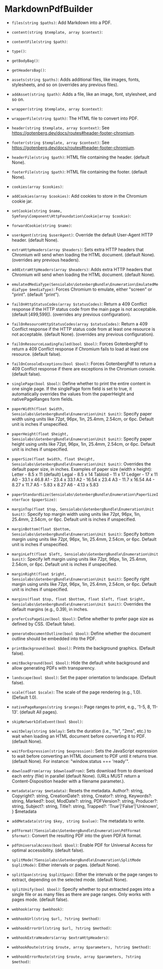 # MarkdownPdfBuilder


* `files(string $paths)`:
Add Markdown into a PDF.

* `content(string $template, array $context)`:

* `contentFile(string $path)`:

* `type()`:

* `getBodyBag()`:

* `getHeadersBag()`:

* `assets(string $paths)`:
Adds additional files, like images, fonts, stylesheets, and so on (overrides any previous files).

* `addAsset(string $path)`:
Adds a file, like an image, font, stylesheet, and so on.

* `wrapper(string $template, array $context)`:

* `wrapperFile(string $path)`:
The HTML file to convert into PDF.

* `header(string $template, array $context)`:
See https://gotenberg.dev/docs/routes#header-footer-chromium.

* `footer(string $template, array $context)`:
See https://gotenberg.dev/docs/routes#header-footer-chromium.

* `headerFile(string $path)`:
HTML file containing the header. (default None).

* `footerFile(string $path)`:
HTML file containing the footer. (default None).

* `cookies(array $cookies)`:

* `addCookies(array $cookies)`:
Add cookies to store in the Chromium cookie jar.

* `setCookie(string $name, Symfony\Component\HttpFoundation\Cookie|array $cookie)`:

* `forwardCookie(string $name)`:

* `userAgent(string $userAgent)`:
Override the default User-Agent HTTP header. (default None).

* `extraHttpHeaders(array $headers)`:
Sets extra HTTP headers that Chromium will send when loading the HTML
document. (default None). (overrides any previous headers).

* `addExtraHttpHeaders(array $headers)`:
Adds extra HTTP headers that Chromium will send when loading the HTML
document. (default None).

* `emulatedMediaType(Sensiolabs\GotenbergBundle\Enumeration\EmulatedMediaType $mediaType)`:
Forces Chromium to emulate, either "screen" or "print". (default "print").

* `failOnHttpStatusCodes(array $statusCodes)`:
Return a 409 Conflict response if the HTTP status code from
the main page is not acceptable. (default [499,599]). (overrides any previous configuration).

* `failOnResourceHttpStatusCodes(array $statusCodes)`:
Return a 409 Conflict response if the HTTP status code from at least one resource is not acceptable.
(default None). (overrides any previous configuration).

* `failOnResourceLoadingFailed(bool $bool)`:
Forces GotenbergPdf to return a 409 Conflict response if Chromium fails to load at least one resource.
(default false).

* `failOnConsoleExceptions(bool $bool)`:
Forces GotenbergPdf to return a 409 Conflict response if there are
exceptions in the Chromium console. (default false).

* `singlePage(bool $bool)`:
Define whether to print the entire content in one single page.
If the singlePage form field is set to true, it automatically overrides the values from the paperHeight and nativePageRanges form fields.

* `paperWidth(float $width, Sensiolabs\GotenbergBundle\Enumeration\Unit $unit)`:
Specify paper width using units like 72pt, 96px, 1in, 25.4mm, 2.54cm, or 6pc. Default unit is inches if unspecified.

* `paperHeight(float $height, Sensiolabs\GotenbergBundle\Enumeration\Unit $unit)`:
Specify paper height using units like 72pt, 96px, 1in, 25.4mm, 2.54cm, or 6pc. Default unit is inches if unspecified.

* `paperSize(float $width, float $height, Sensiolabs\GotenbergBundle\Enumeration\Unit $unit)`:
Overrides the default paper size, in inches.
Examples of paper size (width x height):
Letter - 8.5 x 11 (default)
Legal - 8.5 x 14
Tabloid - 11 x 17
Ledger - 17 x 11
A0 - 33.1 x 46.8
A1 - 23.4 x 33.1
A2 - 16.54 x 23.4
A3 - 11.7 x 16.54
A4 - 8.27 x 11.7
A5 - 5.83 x 8.27
A6 - 4.13 x 5.83

* `paperStandardSize(Sensiolabs\GotenbergBundle\Enumeration\PaperSizeInterface $paperSize)`:

* `marginTop(float $top, Sensiolabs\GotenbergBundle\Enumeration\Unit $unit)`:
Specify top margin width using units like 72pt, 96px, 1in, 25.4mm, 2.54cm, or 6pc. Default unit is inches if unspecified.

* `marginBottom(float $bottom, Sensiolabs\GotenbergBundle\Enumeration\Unit $unit)`:
Specify bottom margin using units like 72pt, 96px, 1in, 25.4mm, 2.54cm, or 6pc. Default unit is inches if unspecified.

* `marginLeft(float $left, Sensiolabs\GotenbergBundle\Enumeration\Unit $unit)`:
Specify left margin using units like 72pt, 96px, 1in, 25.4mm, 2.54cm, or 6pc. Default unit is inches if unspecified.

* `marginRight(float $right, Sensiolabs\GotenbergBundle\Enumeration\Unit $unit)`:
Specify right margin using units like 72pt, 96px, 1in, 25.4mm, 2.54cm, or 6pc. Default unit is inches if unspecified.

* `margins(float $top, float $bottom, float $left, float $right, Sensiolabs\GotenbergBundle\Enumeration\Unit $unit)`:
Overrides the default margins (e.g., 0.39), in inches.

* `preferCssPageSize(bool $bool)`:
Define whether to prefer page size as defined by CSS. (Default false).

* `generateDocumentOutline(bool $bool)`:
Define whether the document outline should be embedded into the PDF.

* `printBackground(bool $bool)`:
Prints the background graphics. (Default false).

* `omitBackground(bool $bool)`:
Hide the default white background and allow generating PDFs with transparency.

* `landscape(bool $bool)`:
Set the paper orientation to landscape. (Default false).

* `scale(float $scale)`:
The scale of the page rendering (e.g., 1.0). (Default 1.0).

* `nativePageRanges(string $ranges)`:
Page ranges to print, e.g., '1-5, 8, 11-13'. (default All pages).

* `skipNetworkIdleEvent(bool $bool)`:

* `waitDelay(string $delay)`:
Sets the duration (i.e., "1s", "2ms", etc.) to wait when loading an HTML
document before converting it to PDF. (default None).

* `waitForExpression(string $expression)`:
Sets the JavaScript expression to wait before converting an HTML
document to PDF until it returns true. (default None).
For instance: "window.status === 'ready'".

* `downloadFrom(array $downloadFrom)`:
Sets download from to download each entry (file) in parallel (default None).
(URLs MUST return a Content-Disposition header with a filename parameter.).

* `metadata(array $metadata)`:
Resets the metadata.
Author?: string,
Copyright?: string,
CreationDate?: string,
Creator?: string,
Keywords?: string,
Marked?: bool,
ModDate?: string,
PDFVersion?: string,
Producer?: string,
Subject?: string,
Title?: string,
Trapped?: 'True'|'False'|'Unknown',
} $metadata

* `addMetadata(string $key, string $value)`:
The metadata to write.

* `pdfFormat(?Sensiolabs\GotenbergBundle\Enumeration\PdfFormat $format)`:
Convert the resulting PDF into the given PDF/A format.

* `pdfUniversalAccess(bool $bool)`:
Enable PDF for Universal Access for optimal accessibility. (default false).

* `splitMode(?Sensiolabs\GotenbergBundle\Enumeration\SplitMode $splitMode)`:
Either intervals or pages. (default None).

* `splitSpan(string $splitSpan)`:
Either the intervals or the page ranges to extract, depending on the selected mode. (default None).

* `splitUnify(bool $bool)`:
Specify whether to put extracted pages into a single file or as many files as there are page ranges. Only works with pages mode. (default false).

* `webhook(array $webhook)`:

* `webhookUrl(string $url, ?string $method)`:

* `webhookErrorUrl(string $url, ?string $method)`:

* `webhookExtraHeaders(array $extraHttpHeaders)`:

* `webhookRoute(string $route, array $parameters, ?string $method)`:

* `webhookErrorRoute(string $route, array $parameters, ?string $method)`:

